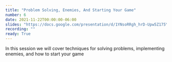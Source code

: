 ```yaml
---
title: "Problem Solving, Enemies, And Starting Your Game"
number: 6
date: 2021-11-22T00:00:00-06:00
slides: "https://docs.google.com/presentation/d/1YNsoRRgh_hrD-Upw5Z175YhwjbWGEVqqgbt4CKfskr4/edit?usp=sharing"
recording: ""
ready: True
---
```


In this session we will cover techniques for solving problems, implementing enemies, and how to start your game
